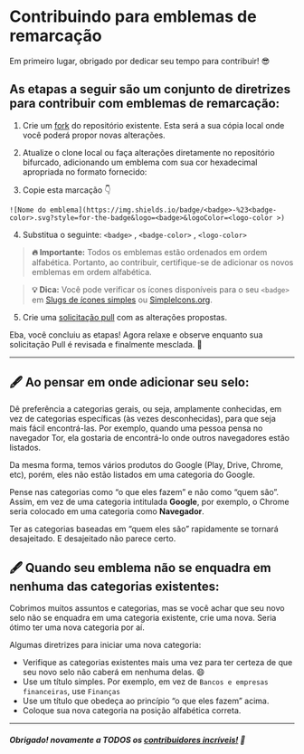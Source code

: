 # Contribuindo para emblemas de remarcação

Em primeiro lugar, obrigado por dedicar seu tempo para contribuir! 😎

## As etapas a seguir são um conjunto de diretrizes para contribuir com emblemas de remarcação:

1. Crie um [fork](https://docs.github.com/en/get-started/quickstart/fork-a-repo) do repositório existente. Esta será a sua cópia local onde você poderá propor novas alterações.
2. Atualize o clone local ou faça alterações diretamente no repositório bifurcado, adicionando um emblema com sua cor hexadecimal apropriada no formato fornecido:

3. Copie esta marcação 👇

 `![Nome do emblema](https://img.shields.io/badge/<badge>-%23<badge-color>.svg?style=for-the-badge&logo=<badge>&logoColor=<logo-color >)`

4. Substitua o seguinte: `<badge>` , `<badge-color>` , `<logo-color>`

 > **🔥 Importante:** Todos os emblemas estão ordenados em ordem alfabética. Portanto, ao contribuir, certifique-se de adicionar os novos emblemas em ordem alfabética.

 > **💡 Dica:** Você pode verificar os ícones disponíveis para o seu `<badge>` em [Slugs de ícones simples](https://github.com/simple-icons/simple-icons/blob/develop/slugs.md) ou [SimpleIcons.org](https://simpleicons.org/).

5. Crie uma [solicitação pull](https://docs.github.com/en/get-started/quickstart/contributing-to-projects#making-a-pull-request) com as alterações propostas.

Eba, você concluiu as etapas! Agora relaxe e observe enquanto sua solicitação Pull é revisada e finalmente mesclada. 🎊

<hr />

## 🖋️ Ao pensar em onde adicionar seu selo:
Dê preferência a categorias gerais, ou seja, amplamente conhecidas, em vez de categorias específicas (às vezes desconhecidas), para que seja mais fácil encontrá-las. Por exemplo, quando uma pessoa pensa no navegador Tor, ela gostaria de encontrá-lo onde outros navegadores estão listados.

Da mesma forma, temos vários produtos do Google (Play, Drive, Chrome, etc), porém, eles não estão listados em uma categoria do Google.

Pense nas categorias como “o que eles fazem” e não como “quem são”.
Assim, em vez de uma categoria intitulada **Google**, por exemplo, o Chrome seria colocado em uma categoria como **Navegador**.

Ter as categorias baseadas em “quem eles são” rapidamente se tornará desajeitado. E desajeitado não parece certo.

## 🖋️ Quando seu emblema não se enquadra em nenhuma das categorias existentes:
Cobrimos muitos assuntos e categorias, mas se você achar que seu novo selo não se enquadra em uma categoria existente, crie uma nova. Seria ótimo ter uma nova categoria por aí.

Algumas diretrizes para iniciar uma nova categoria:
- Verifique as categorias existentes mais uma vez para ter certeza de que seu novo selo não caberá em nenhuma delas. 😄
- Use um título simples. Por exemplo, em vez de `Bancos e empresas financeiras`, use `Finanças`
- Use um título que obedeça ao princípio “o que eles fazem” acima.
- Coloque sua nova categoria na posição alfabética correta.

<hr />

##### Obrigado! novamente a TODOS os [contribuidores incríveis!](https://github.com/paulhenrydeveloper/markdown-badges/graphs/contributors) 🙏